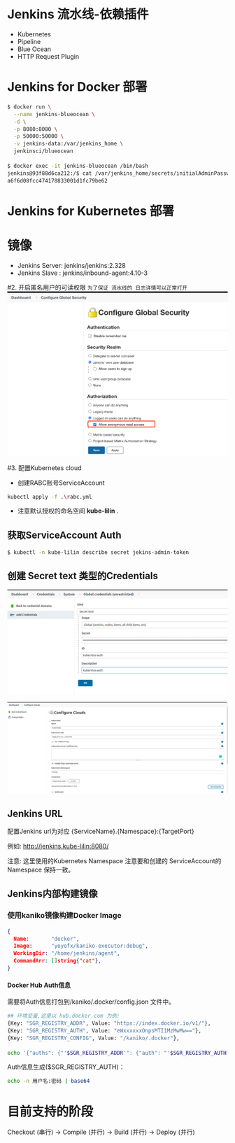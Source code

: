 # Jenkins 流水线-依赖插件
* Kubernetes
* Pipeline
* Blue Ocean
* HTTP Request Plugin

# Jenkins for Docker 部署
```bash
$ docker run \
  --name jenkins-blueocean \
  -d \
  -p 8080:8080 \
  -p 50000:50000 \
  -v jenkins-data:/var/jenkins_home \
  jenkinsci/blueocean
  
$ docker exec -it jenkins-blueocean /bin/bash
jenkins@93f88d6ca212:/$ cat /var/jenkins_home/secrets/initialAdminPassword
a6f6d08fcc474178833001d1fc79be62
```

# Jenkins for Kubernetes 部署
# 镜像
* Jenkins Server:  jenkins/jenkins:2.328
* Jenkins Slave :  jenkins/inbound-agent:4.10-3

#2. 开启匿名用户的可读权限
``为了保证 流水线的 日志详情可以正常打开
``
![img.png](images/img.png)

#3. 配置Kubernetes cloud
* 创建RABC账号ServiceAccount
```bash
kubectl apply -f .\rabc.yml
```
* 注意默认授权的命名空间 **kube-lilin** .
## 获取ServiceAccount Auth
```bash
$ kubectl -n kube-lilin describe secret jekins-admin-token
```
## 创建 Secret text 类型的Credentials
![img_1.png](images/img_1.png)

![img_2.png](images/img_2.png)

## Jenkins URL
配置Jenkins url为对应 {ServiceName}.{Namespace}:{TargetPort}

例如:  http://jenkins.kube-lilin:8080/

注意: 这里使用的Kubernetes Namespace 注意要和创建的 ServiceAccount的 Namespace 保持一致。


## Jenkins内部构建镜像
### 使用kaniko镜像构建Docker Image
```json
{
  Name:       "docker",
  Image:      "yoyofx/kaniko-executor:debug",
  WorkingDir: "/home/jenkins/agent",
  CommandArr: []string{"cat"},
}
```
#### Docker Hub Auth信息
需要将Auth信息打包到/kaniko/.docker/config.json 文件中。
```bash
## 环境变量,这里以 hub.docker.com 为例:
{Key: "SGR_REGISTRY_ADDR", Value: "https://index.docker.io/v1/"},
{Key: "SGR_REGISTRY_AUTH", Value: "eWxxxxxxOnpsMTI1MzMwMw=="},
{Key: "SGR_REGISTRY_CONFIG", Value: "/kaniko/.docker"},

echo '{"auths": {"'$SGR_REGISTRY_ADDR'": {"auth": "'$SGR_REGISTRY_AUTH'"}}}' > $SGR_REGISTRY_CONFIG/config.json

```
Auth信息生成($SGR_REGISTRY_AUTH)：
```bash
echo -n 用户名:密码 | base64
```

# 目前支持的阶段
Checkout (串行) -> Compile (并行) -> Build (并行) -> Deploy (并行)